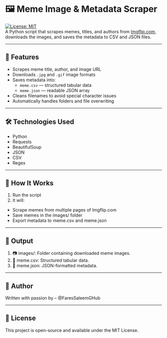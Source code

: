 # 🖼️ Meme Image & Metadata Scraper
[![License: MIT](https://img.shields.io/badge/License-MIT-yellow.svg)](LICENSE) <br>
A Python script that scrapes memes, titles, and authors from [Imgflip.com](https://imgflip.com/), downloads the images, and saves the metadata to CSV and JSON files.

---

## 🚀 Features
- Scrapes meme title, author, and image URL
- Downloads `.jpg` and `.gif` image formats
- Saves metadata into:
  - `meme.csv` — structured tabular data
  - `meme.json` — readable JSON array
- Cleans filenames to avoid special character issues
- Automatically handles folders and file overwriting

---

## 🛠️ Technologies Used
- Python
- Requests
- BeautifulSoup
- JSON
- CSV
- Regex

---

## 🚀 How It Works
1. Run the script
2. It will:
  - Scrape memes from multiple pages of Imgflip.com
  - Save memes in the images/ folder
  - Export metadata to meme.csv and meme.json

---

## 🧪 Output
1. 📷 images/: Folder containing downloaded meme images.
2. 📄 meme.csv: Structured tabular data.
3. 📑 meme.json: JSON-formatted metadata.

---

## 👤 Author
Written with passion by – @FaresSaleemGHub

---

## 📜 License
This project is open-source and available under the MIT License.

